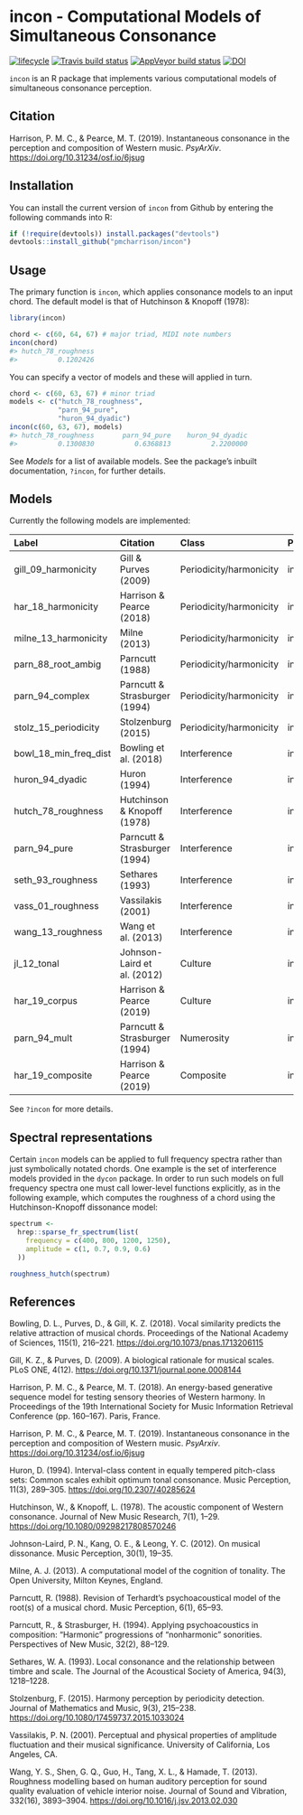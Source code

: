 
# incon - Computational Models of Simultaneous Consonance

[![lifecycle](https://img.shields.io/badge/lifecycle-maturing-blue.svg)](https://www.tidyverse.org/lifecycle/#maturing)
[![Travis build
status](https://travis-ci.org/pmcharrison/incon.svg?branch=master)](https://travis-ci.org/pmcharrison/incon)
[![AppVeyor build
status](https://ci.appveyor.com/api/projects/status/github/pmcharrison/incon?branch=master&svg=true)](https://ci.appveyor.com/project/pmcharrison/incon)
[![DOI](https://zenodo.org/badge/DOI/10.5281/zenodo.2545766.svg)](https://doi.org/10.5281/zenodo.2545766)

`incon` is an R package that implements various computational models of
simultaneous consonance perception.

## Citation

Harrison, P. M. C., & Pearce, M. T. (2019). Instantaneous consonance in
the perception and composition of Western music. *PsyArXiv*.
<https://doi.org/10.31234/osf.io/6jsug>

## Installation

You can install the current version of `incon` from Github by entering
the following commands into R:

``` r
if (!require(devtools)) install.packages("devtools")
devtools::install_github("pmcharrison/incon")
```

## Usage

The primary function is `incon`, which applies consonance models to an
input chord. The default model is that of Hutchinson & Knopoff (1978):

``` r
library(incon)

chord <- c(60, 64, 67) # major triad, MIDI note numbers
incon(chord)
#> hutch_78_roughness 
#>          0.1202426
```

You can specify a vector of models and these will applied in turn.

``` r
chord <- c(60, 63, 67) # minor triad
models <- c("hutch_78_roughness", 
            "parn_94_pure",
            "huron_94_dyadic")
incon(c(60, 63, 67), models)
#> hutch_78_roughness       parn_94_pure    huron_94_dyadic 
#>          0.1300830          0.6368813          2.2200000
```

See *Models* for a list of available models. See the package’s inbuilt
documentation, `?incon`, for further details.

## Models

Currently the following models are implemented:

| Label                 | Citation                      | Class                   | Package |
|:----------------------|:------------------------------|:------------------------|:--------|
| gill_09_harmonicity   | Gill & Purves (2009)          | Periodicity/harmonicity | incon   |
| har_18_harmonicity    | Harrison & Pearce (2018)      | Periodicity/harmonicity | incon   |
| milne_13_harmonicity  | Milne (2013)                  | Periodicity/harmonicity | incon   |
| parn_88_root_ambig    | Parncutt (1988)               | Periodicity/harmonicity | incon   |
| parn_94_complex       | Parncutt & Strasburger (1994) | Periodicity/harmonicity | incon   |
| stolz_15_periodicity  | Stolzenburg (2015)            | Periodicity/harmonicity | incon   |
| bowl_18_min_freq_dist | Bowling et al. (2018)         | Interference            | incon   |
| huron_94_dyadic       | Huron (1994)                  | Interference            | incon   |
| hutch_78_roughness    | Hutchinson & Knopoff (1978)   | Interference            | incon   |
| parn_94_pure          | Parncutt & Strasburger (1994) | Interference            | incon   |
| seth_93_roughness     | Sethares (1993)               | Interference            | incon   |
| vass_01_roughness     | Vassilakis (2001)             | Interference            | incon   |
| wang_13_roughness     | Wang et al. (2013)            | Interference            | incon   |
| jl_12_tonal           | Johnson-Laird et al. (2012)   | Culture                 | incon   |
| har_19_corpus         | Harrison & Pearce (2019)      | Culture                 | incon   |
| parn_94_mult          | Parncutt & Strasburger (1994) | Numerosity              | incon   |
| har_19_composite      | Harrison & Pearce (2019)      | Composite               | incon   |

See `?incon` for more details.

## Spectral representations

Certain `incon` models can be applied to full frequency spectra rather
than just symbolically notated chords. One example is the set of
interference models provided in the `dycon` package. In order to run
such models on full frequency spectra one must call lower-level
functions explicitly, as in the following example, which computes the
roughness of a chord using the Hutchinson-Knopoff dissonance model:

``` r
spectrum <- 
  hrep::sparse_fr_spectrum(list(
    frequency = c(400, 800, 1200, 1250),
    amplitude = c(1, 0.7, 0.9, 0.6)
  ))

roughness_hutch(spectrum)
```

## References

Bowling, D. L., Purves, D., & Gill, K. Z. (2018). Vocal similarity
predicts the relative attraction of musical chords. Proceedings of the
National Academy of Sciences, 115(1), 216–221.
<https://doi.org/10.1073/pnas.1713206115>

Gill, K. Z., & Purves, D. (2009). A biological rationale for musical
scales. PLoS ONE, 4(12). <https://doi.org/10.1371/journal.pone.0008144>

Harrison, P. M. C., & Pearce, M. T. (2018). An energy-based generative
sequence model for testing sensory theories of Western harmony. In
Proceedings of the 19th International Society for Music Information
Retrieval Conference (pp. 160–167). Paris, France.

Harrison, P. M. C., & Pearce, M. T. (2019). Instantaneous consonance in
the perception and composition of Western music. *PsyArxiv*.
<https://doi.org/10.31234/osf.io/6jsug>

Huron, D. (1994). Interval-class content in equally tempered pitch-class
sets: Common scales exhibit optimum tonal consonance. Music Perception,
11(3), 289–305. <https://doi.org/10.2307/40285624>

Hutchinson, W., & Knopoff, L. (1978). The acoustic component of Western
consonance. Journal of New Music Research, 7(1), 1–29.
<https://doi.org/10.1080/09298217808570246>

Johnson-Laird, P. N., Kang, O. E., & Leong, Y. C. (2012). On musical
dissonance. Music Perception, 30(1), 19–35.

Milne, A. J. (2013). A computational model of the cognition of tonality.
The Open University, Milton Keynes, England.

Parncutt, R. (1988). Revision of Terhardt’s psychoacoustical model of
the root(s) of a musical chord. Music Perception, 6(1), 65–93.

Parncutt, R., & Strasburger, H. (1994). Applying psychoacoustics in
composition: “Harmonic” progressions of “nonharmonic” sonorities.
Perspectives of New Music, 32(2), 88–129.

Sethares, W. A. (1993). Local consonance and the relationship between
timbre and scale. The Journal of the Acoustical Society of America,
94(3), 1218–1228.

Stolzenburg, F. (2015). Harmony perception by periodicity detection.
Journal of Mathematics and Music, 9(3), 215–238.
<https://doi.org/10.1080/17459737.2015.1033024>

Vassilakis, P. N. (2001). Perceptual and physical properties of
amplitude fluctuation and their musical significance. University of
California, Los Angeles, CA.

Wang, Y. S., Shen, G. Q., Guo, H., Tang, X. L., & Hamade, T. (2013).
Roughness modelling based on human auditory perception for sound quality
evaluation of vehicle interior noise. Journal of Sound and Vibration,
332(16), 3893–3904. <https://doi.org/10.1016/j.jsv.2013.02.030>
